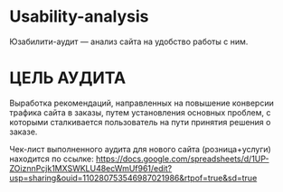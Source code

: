 # Usability-analysis
Юзабилити-аудит — анализ сайта на удобство работы с ним.

# ЦЕЛЬ АУДИТА

Выработка рекомендаций, направленных на повышение конверсии трафика сайта в заказы,
путем установления основных проблем, с которыми сталкивается пользователь на пути
принятия решения о заказе.

Чек-лист выполненного аудита для нового сайта (розница+услуги) находится по ссылке:
https://docs.google.com/spreadsheets/d/1UP-ZOiznnPcjk1MXSWKLU48ecWmUf961/edit?usp=sharing&ouid=110280753546987021986&rtpof=true&sd=true
